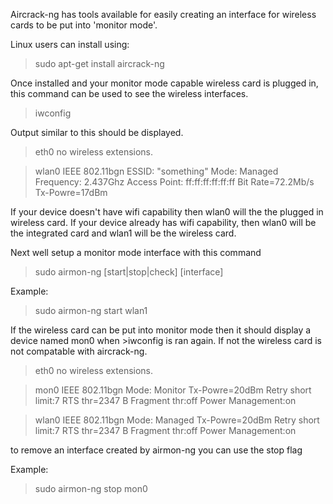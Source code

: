 Aircrack-ng has tools available for easily creating an interface for wireless cards to be put into 'monitor mode'. 

Linux users can install using:
> sudo apt-get install aircrack-ng

Once installed and your monitor mode capable wireless card is plugged in,
this command can be used to see the wireless interfaces.
> iwconfig

Output similar to this should be displayed.

> eth0 no wireless extensions.

> wlan0 IEEE 802.11bgn ESSID: "something"
> Mode: Managed Frequency: 2.437Ghz Access Point: ff:ff:ff:ff:ff:ff
> Bit Rate=72.2Mb/s  Tx-Powre=17dBm


If your device doesn't have wifi capability then wlan0 will the the plugged in wireless card.
If your device already has wifi capability, then wlan0 will be the integrated card and wlan1 
will be the wireless card.

Next well setup a monitor mode interface with this command

> sudo airmon-ng [start|stop|check] [interface]

Example: 
> sudo airmon-ng start wlan1

If the wireless card can be put into monitor mode then it should display
a device named mon0 when >iwconfig is ran again. If not the wireless card
is not compatable with aircrack-ng.

> eth0 no wireless extensions.

> mon0 IEEE 802.11bgn Mode: Monitor Tx-Powre=20dBm
> Retry short limit:7 RTS thr=2347 B Fragment thr:off
> Power Management:on

> wlan0 IEEE 802.11bgn Mode: Managed Tx-Powre=20dBm
> Retry short limit:7 RTS thr=2347 B Fragment thr:off
> Power Management:on

to remove an interface created by airmon-ng you can use the stop flag

Example: 
> sudo airmon-ng stop mon0
